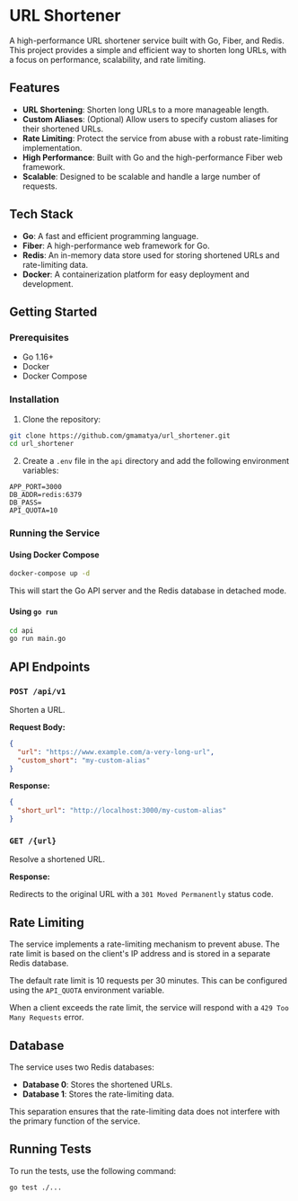 # URL Shortener

A high-performance URL shortener service built with Go, Fiber, and Redis. This project provides a simple and efficient way to shorten long URLs, with a focus on performance, scalability, and rate limiting.

## Features

- **URL Shortening**: Shorten long URLs to a more manageable length.
- **Custom Aliases**: (Optional) Allow users to specify custom aliases for their shortened URLs.
- **Rate Limiting**: Protect the service from abuse with a robust rate-limiting implementation.
- **High Performance**: Built with Go and the high-performance Fiber web framework.
- **Scalable**: Designed to be scalable and handle a large number of requests.

## Tech Stack

- **Go**: A fast and efficient programming language.
- **Fiber**: A high-performance web framework for Go.
- **Redis**: An in-memory data store used for storing shortened URLs and rate-limiting data.
- **Docker**: A containerization platform for easy deployment and development.

## Getting Started

### Prerequisites

- Go 1.16+
- Docker
- Docker Compose

### Installation

1. Clone the repository:

```bash
git clone https://github.com/gmamatya/url_shortener.git
cd url_shortener
```

2. Create a `.env` file in the `api` directory and add the following environment variables:

```
APP_PORT=3000
DB_ADDR=redis:6379
DB_PASS=
API_QUOTA=10
```

### Running the Service

#### Using Docker Compose

```bash
docker-compose up -d
```

This will start the Go API server and the Redis database in detached mode.

#### Using `go run`

```bash
cd api
go run main.go
```

## API Endpoints

### `POST /api/v1`

Shorten a URL.

**Request Body:**

```json
{
  "url": "https://www.example.com/a-very-long-url",
  "custom_short": "my-custom-alias" 
}
```

**Response:**

```json
{
  "short_url": "http://localhost:3000/my-custom-alias"
}
```

### `GET /{url}`

Resolve a shortened URL.

**Response:**

Redirects to the original URL with a `301 Moved Permanently` status code.

## Rate Limiting

The service implements a rate-limiting mechanism to prevent abuse. The rate limit is based on the client's IP address and is stored in a separate Redis database.

The default rate limit is 10 requests per 30 minutes. This can be configured using the `API_QUOTA` environment variable.

When a client exceeds the rate limit, the service will respond with a `429 Too Many Requests` error.

## Database

The service uses two Redis databases:

- **Database 0**: Stores the shortened URLs.
- **Database 1**: Stores the rate-limiting data.

This separation ensures that the rate-limiting data does not interfere with the primary function of the service.

## Running Tests

To run the tests, use the following command:

```bash
go test ./...
```